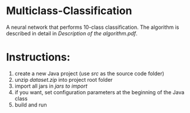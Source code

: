 # Multiclass-Classification
A neural network that performs 10-class classification.
The algorithm is described in detail in *Description of the algorithm.pdf*.

# Instructions:
1. create a new Java project (use *src* as the source code folder)
2. unzip *dataset.zip* into project root folder
3. import all jars in *jars to import*
4. if you want, set configuration parameters at the beginning of the Java class
5. build and run

